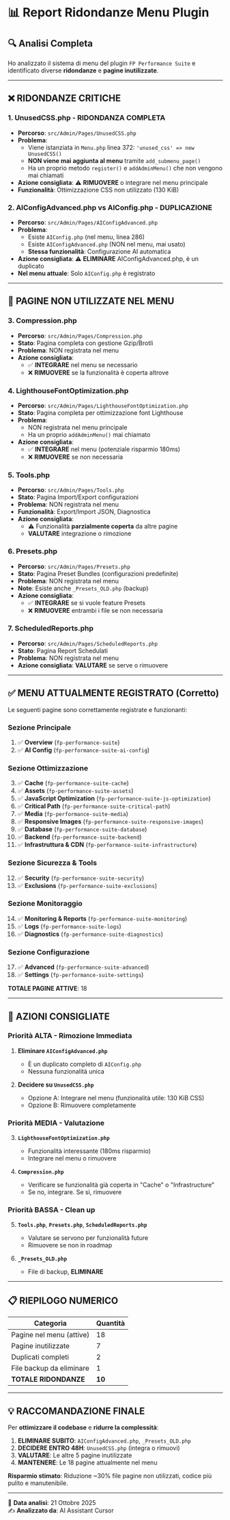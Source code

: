 # 📊 Report Ridondanze Menu Plugin

## 🔍 Analisi Completa

Ho analizzato il sistema di menu del plugin `FP Performance Suite` e identificato diverse **ridondanze** e **pagine inutilizzate**.

---

## ❌ RIDONDANZE CRITICHE

### 1. **UnusedCSS.php** - RIDONDANZA COMPLETA
- **Percorso**: `src/Admin/Pages/UnusedCSS.php`
- **Problema**: 
  - Viene istanziata in `Menu.php` linea 372: `'unused_css' => new UnusedCSS()`
  - **NON viene mai aggiunta al menu** tramite `add_submenu_page()`
  - Ha un proprio metodo `register()` e `addAdminMenu()` che non vengono mai chiamati
- **Azione consigliata**: ⚠️ **RIMUOVERE** o integrare nel menu principale
- **Funzionalità**: Ottimizzazione CSS non utilizzato (130 KiB)

### 2. **AIConfigAdvanced.php** vs **AIConfig.php** - DUPLICAZIONE
- **Percorso**: `src/Admin/Pages/AIConfigAdvanced.php`
- **Problema**:
  - Esiste `AIConfig.php` (nel menu, linea 286)
  - Esiste `AIConfigAdvanced.php` (NON nel menu, mai usato)
  - **Stessa funzionalità**: Configurazione AI automatica
- **Azione consigliata**: ⚠️ **ELIMINARE** AIConfigAdvanced.php, è un duplicato
- **Nel menu attuale**: Solo `AIConfig.php` è registrato

---

## 📄 PAGINE NON UTILIZZATE NEL MENU

### 3. **Compression.php**
- **Percorso**: `src/Admin/Pages/Compression.php`
- **Stato**: Pagina completa con gestione Gzip/Brotli
- **Problema**: NON registrata nel menu
- **Azione consigliata**: 
  - ✅ **INTEGRARE** nel menu se necessario
  - ❌ **RIMUOVERE** se la funzionalità è coperta altrove

### 4. **LighthouseFontOptimization.php**
- **Percorso**: `src/Admin/Pages/LighthouseFontOptimization.php`
- **Stato**: Pagina completa per ottimizzazione font Lighthouse
- **Problema**: 
  - NON registrata nel menu principale
  - Ha un proprio `addAdminMenu()` mai chiamato
- **Azione consigliata**: 
  - ✅ **INTEGRARE** nel menu (potenziale risparmio 180ms)
  - ❌ **RIMUOVERE** se non necessaria

### 5. **Tools.php**
- **Percorso**: `src/Admin/Pages/Tools.php`
- **Stato**: Pagina Import/Export configurazioni
- **Problema**: NON registrata nel menu
- **Funzionalità**: Export/Import JSON, Diagnostica
- **Azione consigliata**: 
  - ⚠️ Funzionalità **parzialmente coperta** da altre pagine
  - **VALUTARE** integrazione o rimozione

### 6. **Presets.php**
- **Percorso**: `src/Admin/Pages/Presets.php`
- **Stato**: Pagina Preset Bundles (configurazioni predefinite)
- **Problema**: NON registrata nel menu
- **Note**: Esiste anche `_Presets_OLD.php` (backup)
- **Azione consigliata**: 
  - ✅ **INTEGRARE** se si vuole feature Presets
  - ❌ **RIMUOVERE** entrambi i file se non necessaria

### 7. **ScheduledReports.php**
- **Percorso**: `src/Admin/Pages/ScheduledReports.php`
- **Stato**: Pagina Report Schedulati
- **Problema**: NON registrata nel menu
- **Azione consigliata**: **VALUTARE** se serve o rimuovere

---

## ✅ MENU ATTUALMENTE REGISTRATO (Corretto)

Le seguenti pagine sono correttamente registrate e funzionanti:

### Sezione Principale
1. ✅ **Overview** (`fp-performance-suite`)
2. ✅ **AI Config** (`fp-performance-suite-ai-config`)

### Sezione Ottimizzazione
3. ✅ **Cache** (`fp-performance-suite-cache`)
4. ✅ **Assets** (`fp-performance-suite-assets`)
5. ✅ **JavaScript Optimization** (`fp-performance-suite-js-optimization`)
6. ✅ **Critical Path** (`fp-performance-suite-critical-path`)
7. ✅ **Media** (`fp-performance-suite-media`)
8. ✅ **Responsive Images** (`fp-performance-suite-responsive-images`)
9. ✅ **Database** (`fp-performance-suite-database`)
10. ✅ **Backend** (`fp-performance-suite-backend`)
11. ✅ **Infrastruttura & CDN** (`fp-performance-suite-infrastructure`)

### Sezione Sicurezza & Tools
12. ✅ **Security** (`fp-performance-suite-security`)
13. ✅ **Exclusions** (`fp-performance-suite-exclusions`)

### Sezione Monitoraggio
14. ✅ **Monitoring & Reports** (`fp-performance-suite-monitoring`)
15. ✅ **Logs** (`fp-performance-suite-logs`)
16. ✅ **Diagnostics** (`fp-performance-suite-diagnostics`)

### Sezione Configurazione
17. ✅ **Advanced** (`fp-performance-suite-advanced`)
18. ✅ **Settings** (`fp-performance-suite-settings`)

**TOTALE PAGINE ATTIVE**: 18

---

## 🔧 AZIONI CONSIGLIATE

### Priorità ALTA - Rimozione Immediata

1. **Eliminare `AIConfigAdvanced.php`**
   - È un duplicato completo di `AIConfig.php`
   - Nessuna funzionalità unica

2. **Decidere su `UnusedCSS.php`**
   - Opzione A: Integrare nel menu (funzionalità utile: 130 KiB CSS)
   - Opzione B: Rimuovere completamente

### Priorità MEDIA - Valutazione

3. **`LighthouseFontOptimization.php`**
   - Funzionalità interessante (180ms risparmio)
   - Integrare nel menu o rimuovere

4. **`Compression.php`**
   - Verificare se funzionalità già coperta in "Cache" o "Infrastructure"
   - Se no, integrare. Se sì, rimuovere

### Priorità BASSA - Clean up

5. **`Tools.php`**, **`Presets.php`**, **`ScheduledReports.php`**
   - Valutare se servono per funzionalità future
   - Rimuovere se non in roadmap

6. **`_Presets_OLD.php`**
   - File di backup, **ELIMINARE**

---

## 📋 RIEPILOGO NUMERICO

| Categoria | Quantità |
|-----------|----------|
| Pagine nel menu (attive) | 18 |
| Pagine inutilizzate | 7 |
| Duplicati completi | 2 |
| File backup da eliminare | 1 |
| **TOTALE RIDONDANZE** | **10** |

---

## 💡 RACCOMANDAZIONE FINALE

Per **ottimizzare il codebase** e **ridurre la complessità**:

1. **ELIMINARE SUBITO**: `AIConfigAdvanced.php`, `_Presets_OLD.php`
2. **DECIDERE ENTRO 48H**: `UnusedCSS.php` (integra o rimuovi)
3. **VALUTARE**: Le altre 5 pagine inutilizzate
4. **MANTENERE**: Le 18 pagine attualmente nel menu

**Risparmio stimato**: Riduzione ~30% file pagine non utilizzati, codice più pulito e manutenibile.

---

📅 **Data analisi**: 21 Ottobre 2025  
✍️ **Analizzato da**: AI Assistant Cursor

